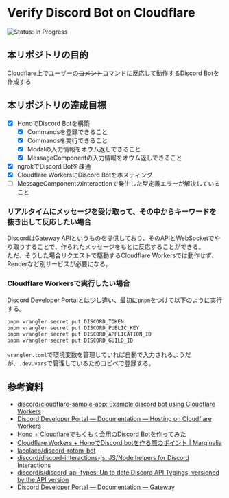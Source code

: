 # Verify Discord Bot on Cloudflare
<!-- ![Status: ToDo](https://flat.badgen.net/static/Status/ToDo/red) -->
![Status: In Progress](https://flat.badgen.net/static/Status/In%20Progress/yellow)
<!-- ![Status: Done](https://flat.badgen.net/static/Status/Done/green) -->

## 本リポジトリの目的
Cloudflare上でユーザーの~~コメント~~コマンドに反応して動作するDiscord Botを作成する

## 本リポジトリの達成目標
- [x] HonoでDiscord Botを構築
  - [x] Commandsを登録できること
  - [x] Commandsを実行できること
  - [x] Modalの入力情報をオウム返しできること
  - [x] MessageComponentの入力情報をオウム返しできること
- [x] ngrokでDiscord Botを疎通
- [x] Cloudflare WorkersにDiscord Botをホスティング
- [ ] MessageComponentのinteractionで発生した型定義エラーが解決していること

### リアルタイムにメッセージを受け取って、その中からキーワードを抜き出して反応したい場合
DiscordはGateway APIというものを提供しており、そのAPIとWebSocketでやり取りすることで、作られたメッセージをもとに反応することができる。  
ただ、そうした場合リクエストで駆動するCloudflare Workersでは動作せず、Renderなど別サービスが必要になる。

### Cloudflare Workersで実行したい場合
Discord Developer Portalとは少し違い、最初に`pnpm`をつけて以下のように実行する。

```sh
pnpm wrangler secret put DISCORD_TOKEN
pnpm wrangler secret put DISCORD_PUBLIC_KEY
pnpm wrangler secret put DISCORD_APPLICATION_ID
pnpm wrangler secret put DISCORD_GUILD_ID
```

`wrangler.toml`で環境変数を管理していれば自動で入力されるようだが、`.dev.vars`で管理しているためコピペで登録する。

## 参考資料
- [discord/cloudflare-sample-app: Example discord bot using Cloudflare Workers](https://github.com/discord/cloudflare-sample-app)
- [Discord Developer Portal — Documentation — Hosting on Cloudflare Workers](https://discord.com/developers/docs/tutorials/hosting-on-cloudflare-workers)
- [Hono + Cloudflareでもくもく会用のDiscord Botを作ってみた](https://zenn.dev/ryo_kawamata/articles/hono-cloudflare-discord-app)
- [Cloudflare Workers + HonoでDiscord botを作る際のポイント | Marginalia](https://blog.lacolaco.net/posts/discord-bot-cfworkers-hono/)
- [lacolaco/discord-rotom-bot](https://github.com/lacolaco/discord-rotom-bot)
- [discord/discord-interactions-js: JS/Node helpers for Discord Interactions](https://github.com/discord/discord-interactions-js)
- [discordjs/discord-api-types: Up to date Discord API Typings, versioned by the API version](https://github.com/discordjs/discord-api-types)
- [Discord Developer Portal — Documentation — Gateway](https://discord.com/developers/docs/topics/gateway)
